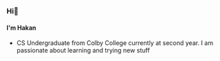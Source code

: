 ### Hi👋
#### I'm Hakan
- CS Undergraduate from Colby College currently at second year.
I am passionate about learning and trying new stuff

